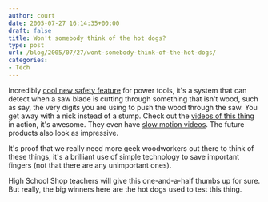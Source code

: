 ```yaml
---
author: court
date: 2005-07-27 16:14:35+00:00
draft: false
title: Won't somebody think of the hot dogs?
type: post
url: /blog/2005/07/27/wont-somebody-think-of-the-hot-dogs/
categories:
- Tech
---
```


Incredibly [cool new safety feature](http://www.sawstop.com/index.htm) for power tools, it's a system that can detect when a saw blade is cutting through something that isn't wood, such as say, the very digits you are using to push the wood through the saw.  You get away with a nick instead of a stump.  Check out the [videos of this thing](http://www.sawstop.com/media/Table%20Saw%20-%20Quicktime%20high.mov) in action, it's awesome.  They even have [slow motion videos](http://www.sawstop.com/how-it-works-videos.htm).  The future products also look as impressive.

It's proof that we really need more geek woodworkers out there to think of these things, it's a brilliant use of simple technology to save important fingers (not that there are any unimportant ones).

High School Shop teachers will give this one-and-a-half thumbs up for sure.  But really, the big winners here are the hot dogs used to test this thing.
